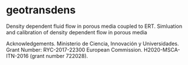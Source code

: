 # geotransdens
Density dependent fluid flow in porous media coupled to ERT.
Simluation and calibration of density dependent flow in porous media

Acknowledgements.
Ministerio de Ciencia, Innovación y Universidades. Grant Number: RYC-2017-22300
European Commission.  H2020-MSCA-ITN-2016 (grant number 722028).
